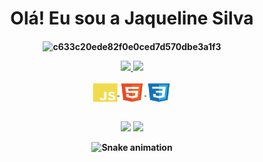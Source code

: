 <h1 align="center">
    Olá! Eu sou a Jaqueline Silva </a>
  </h1>
  
  <h4 align="center">
  
![c633c20ede82f0e0ced7d570dbe3a1f3](https://user-images.githubusercontent.com/70382532/138322189-2db8df52-9dcb-40a0-88a8-c365466bd33d.gif)
    
 <div align="center">
  <a href="https://github.com/jaquesilva4">
  <img height="180em" src="https://github-readme-stats.vercel.app/api?username=jaquesilva4&show_icons=true&theme=dark&include_all_commits=true&count_private=true"/>
  <img height="180em" src="https://github-readme-stats.vercel.app/api/top-langs/?username=jaquesilva4&layout=compact&langs_count=7&theme=dark"/>
</div>

<div align="center" valign=""top><br>
  <img align="center" alt="Js" height="30" width="40" src="https://raw.githubusercontent.com/devicons/devicon/master/icons/javascript/javascript-plain.svg">
  <img align="center" alt="HTML" height="30" width="40" src="https://raw.githubusercontent.com/devicons/devicon/master/icons/html5/html5-original.svg">
  <img align="center" alt="CSS" height="30" width="40" src="https://raw.githubusercontent.com/devicons/devicon/master/icons/css3/css3-original.svg">
</div>

  <br> 
<div align="center">

<a href="https://instagram.com/jaquesilvaa._" target="_blank"><img src="https://img.shields.io/badge/-Instagram-%23E4405F?style=for-the-badge&logo=instagram&logoColor=white" target="_blank"></a>
<a href="https://www.linkedin.com/in/jaqueline-silva-53a836258" target="_blank"><img src="https://img.shields.io/badge/-LinkedIn-%230077B5?style=for-the-badge&logo=linkedin&logoColor=white" target="_blank"></a>
  
</div>
    
 ![Snake animation](https://github.com/jaquesilva4/jaquesilva4/blob/output/github-contribution-grid-snake.svg)
</div>

